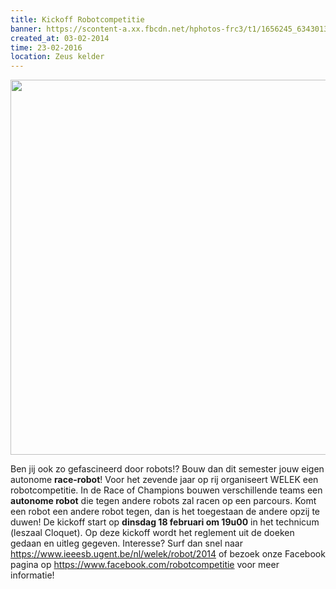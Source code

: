 ```yaml
---
title: Kickoff Robotcompetitie
banner: https://scontent-a.xx.fbcdn.net/hphotos-frc3/t1/1656245_634301396628862_879654368_n.png
created_at: 03-02-2014
time: 23-02-2016
location: Zeus kelder
---
```


<img src="https://scontent-a.xx.fbcdn.net/hphotos-frc3/t1/1656245_634301396628862_879654368_n.png" width="600" alt="" />

Ben jij ook zo gefascineerd door robots!? Bouw dan dit semester jouw eigen autonome <strong>race-robot</strong>! Voor het zevende jaar op rij organiseert WELEK een robotcompetitie. In de Race of Champions bouwen verschillende teams een <strong>autonome robot</strong> die tegen andere robots zal racen op een parcours. Komt een robot een andere robot tegen, dan is het toegestaan de andere opzij te duwen!
De kickoff start op <strong>dinsdag 18 februari om 19u00</strong> in het technicum (leszaal Cloquet). Op deze kickoff wordt het reglement uit de doeken gedaan en uitleg gegeven. Interesse? Surf dan snel naar <a href="https://www.ieeesb.ugent.be/nl/welek/robot/2014" title="https://www.ieeesb.ugent.be/nl/welek/robot/2014">https://www.ieeesb.ugent.be/nl/welek/robot/2014</a> of bezoek onze Facebook pagina op <a href="https://www.facebook.com/robotcompetitie" title="https://www.facebook.com/robotcompetitie">https://www.facebook.com/robotcompetitie</a> voor meer informatie!
